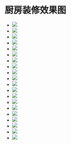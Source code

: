 # 厨房装修效果图

- ![](https://fairyly.github.io/you-need-know-house_knowledge/cookingroom/1.jpg)
- ![](https://fairyly.github.io/you-need-know-house_knowledge/cookingroom/2.jpg)
- ![](https://fairyly.github.io/you-need-know-house_knowledge/cookingroom/3.jpg)
- ![](https://fairyly.github.io/you-need-know-house_knowledge/cookingroom/4.jpg)
- ![](https://fairyly.github.io/you-need-know-house_knowledge/cookingroom/5.jpg)
- ![](https://fairyly.github.io/you-need-know-house_knowledge/cookingroom/6.jpg)
- ![](https://fairyly.github.io/you-need-know-house_knowledge/cookingroom/7.jpg)
- ![](https://fairyly.github.io/you-need-know-house_knowledge/cookingroom/8.jpg)
- ![](https://fairyly.github.io/you-need-know-house_knowledge/cookingroom/9.jpg)
- ![](https://fairyly.github.io/you-need-know-house_knowledge/cookingroom/10.jpg)
- ![](https://fairyly.github.io/you-need-know-house_knowledge/cookingroom/11.jpg)
- ![](https://fairyly.github.io/you-need-know-house_knowledge/cookingroom/12.jpg)
- ![](https://fairyly.github.io/you-need-know-house_knowledge/cookingroom/13.jpg)
- ![](https://fairyly.github.io/you-need-know-house_knowledge/cookingroom/14.jpg)
- ![](https://fairyly.github.io/you-need-know-house_knowledge/cookingroom/15.jpg)
- ![](https://fairyly.github.io/you-need-know-house_knowledge/cookingroom/16.jpg)
- ![](https://fairyly.github.io/you-need-know-house_knowledge/cookingroom/17.jpg)
- ![](https://fairyly.github.io/you-need-know-house_knowledge/cookingroom/18.jpg)
- ![](https://fairyly.github.io/you-need-know-house_knowledge/cookingroom/19.jpg)
- ![](https://fairyly.github.io/you-need-know-house_knowledge/cookingroom/20.jpg)

